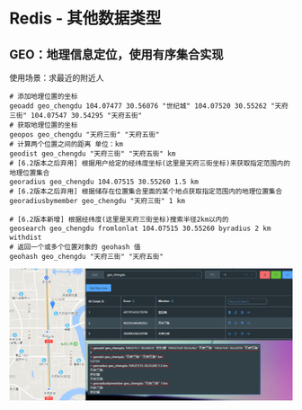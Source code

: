 # Redis - 其他数据类型

## GEO：地理信息定位，使用有序集合实现

使用场景：求最近的附近人

```shell
# 添加地理位置的坐标
geoadd geo_chengdu 104.07477 30.56076 "世纪城" 104.07520 30.55262 "天府三街" 104.07547 30.54295 "天府五街"
# 获取地理位置的坐标
geopos geo_chengdu "天府三街" "天府五街"
# 计算两个位置之间的距离 单位：km
geodist geo_chengdu "天府三街" "天府五街" km
# [6.2版本之后弃用] 根据用户给定的经纬度坐标(这里是天府三街坐标)来获取指定范围内的地理位置集合
georadius geo_chengdu 104.07515 30.55260 1.5 km
# [6.2版本之后弃用] 根据储存在位置集合里面的某个地点获取指定范围内的地理位置集合
georadiusbymember geo_chengdu "天府三街" 1 km

# [6.2版本新增] 根据经纬度(这里是天府三街坐标)搜索半径2km以内的
geosearch geo_chengdu fromlonlat 104.07515 30.55260 byradius 2 km withdist
# 返回一个或多个位置对象的 geohash 值
geohash geo_chengdu "天府三街" "天府五街"
```

![redis-geo.png](images/redis-geo.png)